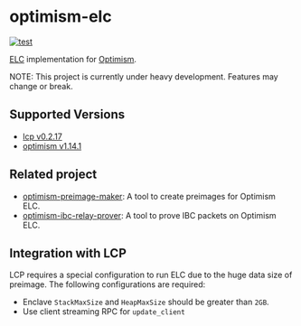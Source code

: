 # optimism-elc

[![test](https://github.com/datachainlab/optimism-elc/actions/workflows/ci.yaml/badge.svg)](https://github.com/datachainlab/optimism-elc/actions/workflows/ci.yaml)

[ELC](https://docs.lcp.network/protocol/elc) implementation for [Optimism](https://github.com/ethereum-optimism/optimism).

NOTE: This project is currently under heavy development. Features may change or break.

## Supported Versions
- [lcp v0.2.17](https://github.com/datachainlab/lcp/releases/tag/v0.2.17)
- [optimism v1.14.1](https://github.com/ethereum-optimism/optimism/tree/v1.14.1)

## Related project

- [optimism-preimage-maker](https://github.com/datachainlab/optimism-preimage-maker): A tool to create preimages for Optimism ELC.
- [optimism-ibc-relay-prover](https://github.com/datachainlab/optimism-ibc-relay-prover): A tool to prove IBC packets on Optimism ELC.

## Integration with LCP
LCP requires a special configuration to run ELC due to the huge data size of preimage.
The following configurations are required:
* Enclave `StackMaxSize` and `HeapMaxSize` should be greater than `2GB`.
* Use client streaming RPC for `update_client`